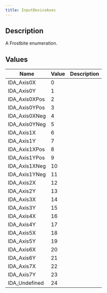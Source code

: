 ```yaml
---
title: InputDeviceAxes
---
```

## Description

A Frostbite enumeration.

## Values

| Name           | Value | Description |
| -------------- | ----- | ----------- |
| IDA\_Axis0X    | 0     |             |
| IDA\_Axis0Y    | 1     |             |
| IDA\_Axis0XPos | 2     |             |
| IDA\_Axis0YPos | 3     |             |
| IDA\_Axis0XNeg | 4     |             |
| IDA\_Axis0YNeg | 5     |             |
| IDA\_Axis1X    | 6     |             |
| IDA\_Axis1Y    | 7     |             |
| IDA\_Axis1XPos | 8     |             |
| IDA\_Axis1YPos | 9     |             |
| IDA\_Axis1XNeg | 10    |             |
| IDA\_Axis1YNeg | 11    |             |
| IDA\_Axis2X    | 12    |             |
| IDA\_Axis2Y    | 13    |             |
| IDA\_Axis3X    | 14    |             |
| IDA\_Axis3Y    | 15    |             |
| IDA\_Axis4X    | 16    |             |
| IDA\_Axis4Y    | 17    |             |
| IDA\_Axis5X    | 18    |             |
| IDA\_Axis5Y    | 19    |             |
| IDA\_Axis6X    | 20    |             |
| IDA\_Axis6Y    | 21    |             |
| IDA\_Axis7X    | 22    |             |
| IDA\_Axis7Y    | 23    |             |
| IDA\_Undefined | 24    |             |
